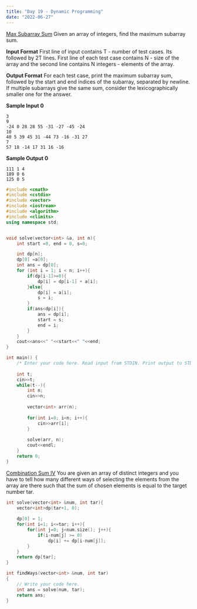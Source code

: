 ```yaml
---
title: "Day 19 - Dynamic Programming"
date: "2022-06-27"
---
```


[Max Subarray Sum](https://www.hackerrank.com/contests/smart-interviews/challenges/si-max-subarray-sum/problem)
Given an array of integers, find the maximum subarray sum.  

**Input Format**
First line of input contains T - number of test cases. Its followed by 2T lines. First line of each test case contains N - size of the array and the second line contains N integers - elements of the array.

**Output Format**
For each test case, print the maximum subarray sum, followed by the start and end indices of the subarray, separated by newline. If multiple subarrays give the same sum, consider the lexicographically smaller one for the answer.

**Sample Input 0**
```
3
9
-24 0 28 28 55 -31 -27 -45 -24 
10
40 5 39 45 31 -44 73 -16 -31 27 
7
57 18 -14 17 31 16 -16
```

**Sample Output 0**
```
111 1 4
189 0 6
125 0 5
```

```cpp
#include <cmath>
#include <cstdio>
#include <vector>
#include <iostream>
#include <algorithm>
#include <climits>
using namespace std;


void solve(vector<int> &a, int n){
    int start =0, end = 0, s=0;

    int dp[n];
    dp[0] =a[0];
    int ans = dp[0];
    for (int i = 1; i < n; i++){
        if(dp[i-1]>=0){
            dp[i] = dp[i-1] + a[i];
        }else{
            dp[i] = a[i];
            s = i;
        }
        if(ans<dp[i]){
            ans = dp[i];
            start = s;
            end = i;
        }
    }
    cout<<ans<<" "<<start<<" "<<end;
}

int main() {
    /* Enter your code here. Read input from STDIN. Print output to STDOUT */  
    
    int t;
    cin>>t;
    while(t--){
        int n;
        cin>>n;
        
        vector<int> arr(n);
        
        for(int i=0; i<n; i++){
            cin>>arr[i];
        }
        
        solve(arr, n);
        cout<<endl;
    }
    return 0;
}
```

[Combination Sum IV](https://www.codingninjas.com/codestudio/problems/number-of-ways_3755252?leftPanelTab=0&utm_source=youtube&utm_medium=affiliate&utm_campaign=Lovebabbar)
You are given an array of distinct integers and you have to tell how many different ways of selecting the elements from the array are there such that the sum of chosen elements is equal to the target number tar.
```cpp
int solve(vector<int> &num, int tar){
    vector<int>dp(tar+1, 0);
        
    dp[0] = 1;
    for(int i=1; i<=tar; i++){
        for(int j=0; j<num.size(); j++){
            if(i-num[j] >= 0)
                dp[i] += dp[i-num[j]];
        }
    }
    return dp[tar];
}

int findWays(vector<int> &num, int tar)
{
    // Write your code here.
    int ans = solve(num, tar);
    return ans;
}
```